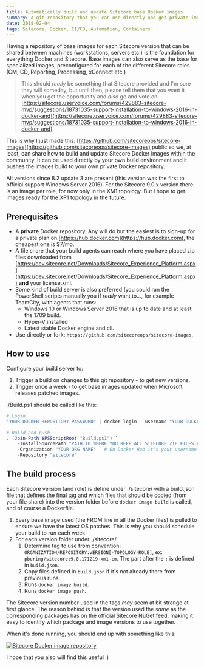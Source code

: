 ```yaml
---
title: Automatically build and update Sitecore base Docker images
summary: A git repository that you can use directly and get private images of all Sitecore versions
date: 2018-02-04
tags: Sitecore, Docker, CI/CD, Automation, Containers
---
```

Having a repository of base images for each Sitecore version that can be shared between machines (workstations, servers etc.) is the foundation for everything Docker and Sitecore. Base images can also serve as the base for specialized images, preconfigured for each of the different Sitecore roles (CM, CD, Reporting, Processing, xConnect etc.)

>This should *really* be something that Sitecore provided and I'm sure they will someday, but until then, please tell them that you want it when you get the opportunity and *also* go and vote on [https://sitecore.uservoice.com/forums/429883-sitecore-mvp/suggestions/18731035-support-installation-to-windows-2016-in-docker-and](https://sitecore.uservoice.com/forums/429883-sitecore-mvp/suggestions/18731035-support-installation-to-windows-2016-in-docker-and).

This is why I just made this: [https://github.com/sitecoreops/sitecore-images](https://github.com/sitecoreops/sitecore-images) public so we, at least, can share how to build and update Sitecore Docker images within the community. It can be used directly by your own build environment and it pushes the images build to your own private Docker repository.

All versions since 8.2 update 3 are present (this version was the first to official support Windows Server 2016). For the Sitecore 9.0.x version there is an image per role, for now only in the XM1 topology. But I hope to get images ready for the XP1 topology in the future.

## Prerequisites

* A **private** Docker repository. Any will do but the easiest is to sign-up for a private plan on [https://hub.docker.com](https://hub.docker.com), the cheapest one is $7/mo.
* A file share that your build agents can reach where you have placed zip files downloaded from [https://dev.sitecore.net/Downloads/Sitecore_Experience_Platform.aspx](https://dev.sitecore.net/Downloads/Sitecore_Experience_Platform.aspx) **and** your license.xml.
* Some kind of build server is also preferred (you could run the PowerShell scripts manually you if *really* want to..., for example TeamCity, with agents that runs:
  * Windows 10 or Windows Server 2016 that is up to date and at least the 1709 build.
  * Hyper-V installed
  * Latest stable Docker engine and cli.
* Use directly or fork: `https://github.com/sitecoreops/sitecore-images`.

## How to use

Configure your build server to:

1. Trigger a build on changes to this git repository - to get new versions.
1. Trigger once a week - to get base images updated when Microsoft releases patched images.

./Build.ps1 should be called like this:

````PowerShell
# Login
"YOUR DOCKER REPOSITORY PASSWORD" | docker login --username "YOUR DOCKER REPOSITORY USERNAME" --password-stdin

# Build and push
. (Join-Path $PSScriptRoot "Build.ps1") `
    -InstallSourcePath "PATH TO WHERE YOU KEEP ALL SITECORE ZIP FILES AND LICENSE.XML" `
    -Organization "YOUR ORG NAME" ` # On Docker Hub it's your username unless you create an organization
    -Repository "sitecore"
````

## The build process

Each Sitecore version (and role) is define under ./sitecore/ with a build.json file that defines the final tag and which files that should be copied (from your file share) into the version folder before `docker image build` is called, and of course a Dockerfile.

1. Every base image used (the FROM line in all the Docker files) is pulled to ensure we have the latest OS patches. This is why you should schedule your build to run each week.
1. For each version folder under ./sitecore/
   1. Determine tag to use from convention: `ORGANIZATION/REPOSITORY:VERSION[-TOPOLOGY-ROLE]`, ex: `pbering/sitecore:9.0.171219-xm1-cm`. The part after the `:` is defined in `build.json`.
   1. Copy files defined in `build.json` if it's not already there from previous runs.
   1. Runs `docker image build`.
   1. Runs `docker image push`.

The Sitecore version number used in the tags *may* seem at bit strange at first glance. The reason behind is that the version used the *same* as the corresponding packages has on the official Sitecore NuGet feed, making it easy to identify which package and image versions to use together.

When it's done running, you should end up with something like this:

[![Sitecore Docker image repository](/content/images/docker-hub-sitecore-repository.png)](/content/images/docker-hub-sitecore-repository.png)

I hope that you also will find this useful :)